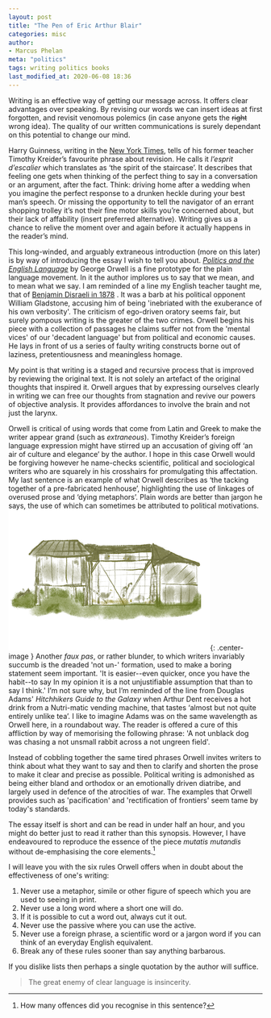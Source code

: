 ```yaml
---
layout: post
title: "The Pen of Eric Arthur Blair"
categories: misc
author:
- Marcus Phelan
meta: "politics"
tags: writing politics books
last_modified_at: 2020-06-08 18:36
---
```


Writing is an effective way of getting our message across. It offers clear advantages over speaking. By revising our words we can insert ideas at first forgotten, and revisit venomous polemics (in case anyone gets the ~~right~~ wrong idea). The quality of our written communications is surely dependant on this potential to change our mind.

Harry Guinness, writing in the [New York Times](https://www.nytimes.com/2020/04/07/smarter-living/how-to-edit-your-own-writing.html "How to Edit Your Own Writing"), tells of his former teacher Timothy Kreider’s favourite phrase about revision. He calls it _l’esprit d’escalier_ which translates as ‘the spirit of the staircase’. It describes that feeling one gets when thinking of the perfect thing to say in a conversation or an argument, after the fact. Think: driving home after a wedding when you imagine the perfect response to a drunken heckle during your best man’s speech. Or missing the opportunity to tell the navigator of an errant shopping trolley it’s not their fine motor skills you’re concerned about, but their lack of affability (insert preferred alternative). Writing gives us a chance to relive the moment over and again before it actually happens in the reader’s mind.

This long-winded, and arguably extraneous introduction (more on this later) is by way of introducing the essay I wish to tell you about. [_Politics and the English Language_](http://gutenberg.net.au/ebooks02/0200151.txt "Project Gutenberg") by George Orwell is a fine prototype for the plain language movement. In it the author implores us to say that we mean, and to mean what we say. I am reminded of a line my English teacher taught me, that of [Benjamin Disraeli in 1878](https://www.oxfordreference.com/view/10.1093/acref/9780191843730.001.0001/q-oro-ed5-00003685 "Oxford Reference") . It was a barb at his political opponent William Gladstone, accusing him of being 'inebriated with the exuberance of his own verbosity'. The criticism of ego-driven oratory seems fair, but surely pompous writing is the greater of the two crimes. Orwell begins his piece with a collection of passages he claims suffer not from the 'mental vices' of our 'decadent language' but from political and economic causes. He lays in front of us a series of faulty writing constructs borne out of laziness, pretentiousness and meaningless homage.

My point is that writing is a staged and recursive process that is improved by reviewing the original text. It is not solely an artefact of the original thoughts that inspired it. Orwell argues that by expressing ourselves clearly in writing we can free our thoughts from stagnation and revive our powers of objective analysis. It provides affordances to involve the brain and not just the larynx.

Orwell is critical of using words that come from Latin and Greek to make the writer appear grand (such as *extraneous*). Timothy Kreider’s foreign language expression might have stirred up an accusation of giving off ‘an air of culture and elegance’ by the author. I hope in this case Orwell would be forgiving however  he name-checks scientific, political and sociological writers who are squarely in his crosshairs for promulgating this affectation. My last sentence is an example of what Orwell describes as ‘the tacking together of a pre-fabricated henhouse’, highlighting the use of linkages of overused prose and ‘dying metaphors’. Plain words are better than jargon he says, the use of which can sometimes be attributed to political motivations.
![henhouse](/assets/images/hen.png){: .center-image }
Another _faux pas_, or rather blunder, to which writers invariably succumb is the dreaded 'not un-' formation, used to make a boring statement seem important. 'It is easier--even quicker, once you have the habit--to say In my opinion it is a not unjustifiable assumption that than to say I think.' I’m not sure why, but I’m reminded of the line from Douglas Adams' *Hitchhikers Guide to the Galaxy* when Arthur Dent receives a hot drink from a Nutri-matic vending machine, that tastes ‘almost but not quite entirely unlike tea’. I like to imagine Adams was on the same wavelength as Orwell here, in a roundabout way. The reader is offered a cure of this affliction by way of memorising the following phrase: 'A not unblack dog was chasing a not unsmall rabbit across a not ungreen field'.

Instead of cobbling together the same tired phrases Orwell invites writers to think about what they want to say and then to clarify and shorten the prose to make it clear and precise as possible. Political writing is admonished as being either bland and orthodox or an emotionally driven diatribe, and largely used in defence of the atrocities of war. The examples that Orwell provides such as 'pacification' and 'rectification of frontiers' seem tame by today's standards.

The essay itself is short and can be read in under half an hour, and you might do better just to read it rather than this synopsis. However, I have endeavoured to reproduce the essence of the piece _mutatis mutandis_ without de-emphasising the core elements.[^1]

I will leave you with the six rules Orwell offers when in doubt about the effectiveness of one's writing:

1. Never use a metaphor, simile or other figure of speech which you are used to seeing in print.
2. Never use a long word where a short one will do.
3. If it is possible to cut a word out, always cut it out.
4. Never use the passive where you can use the active.
5. Never use a foreign phrase, a scientific word or a jargon word if you can think of an everyday English equivalent.
6. Break any of these rules sooner than say anything barbarous.

If you dislike lists then perhaps a single quotation by the author will suffice.

>The great enemy of clear language is insincerity.


[^1]: How many offences did you recognise in this sentence?
